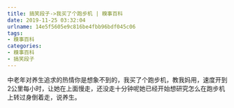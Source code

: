 ```yaml
---
title: 搞笑段子->我买了个跑步机 | 糗事百科
date: 2019-11-25 03:32:04
urlname: 14e5f5605e9c816be4fbb96bdf045c06
tags: 
- 糗事百科
categories:
- 糗事百科
- 搞笑段子
---
```

中老年对养生追求的热情你是想象不到的，我买了个跑步机，教我妈用，速度开到2公里每小时，让她在上面慢走，还没走十分钟呢她已经开始想研究怎么在跑步机上转过身倒着走，说养生。


